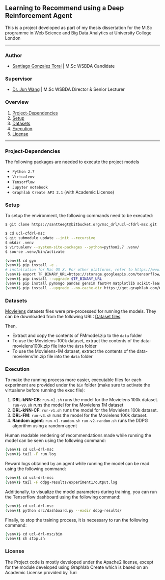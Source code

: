 ## Learning to Recommend using a Deep Reinforcement Agent

This is a project developed as part of my thesis dissertation for the M.Sc programme in Web Science and Big Data Analytics at University College London

******

### Author
* [Santiago Gonzalez Toral](hernan.toral.15@ucl.ac.uk) | M.Sc WSBDA Candidate

### Supervisor

* [Dr. Jun Wang]() | M.Sc WSBDA Director & Senior Lecturer

### Overview

1. [Project-Dependencies](#project-dependencies)
2. [Setup](#setup)
3. [Datasets](#datasets)
4. [Execution](#execution)
5. [License](#license)

---

### Project-Dependencies

The following packages are needed to execute the project models

- `Python 2.7`
- `Virtualenv`
- `Tensorflow`
- `Jupyter notebook`
- `Graphlab Create API 2.1` (with Academic License)


### Setup

To setup the environment, the following commands need to be executed:

```bash
$ git clone https://santteegt@bitbucket.org/msc_drl/ucl-cfdrl-msc.git

$ cd ucl-cfdrl-msc
$ git submodule update --init --recursive
$ mkdir .venv
$ virtualenv --system-site-packages --python=python2.7 .venv/
$ source .venv/bin/activate

(venv)$ cd gym
(venv)$ pip install -e .
# installation for Mac OS X. For other platforms, refer to https://www.tensorflow.org/versions/r0.9/get_started/os_setup.html#virtualenv-installation
(venv)$ export TF_BINARY_URL=https://storage.googleapis.com/tensorflow/mac/tensorflow-0.9.0-py2-none-any.whl
(venv)$ pip install --upgrade $TF_BINARY_URL
(venv)$ pip install pymongo pandas gensim fastFM matplotlib scikit-learn scipy
(venv)$ pip install --upgrade --no-cache-dir https://get.graphlab.com/GraphLab-Create/2.1/hernan.toral.15@ucl.ac.uk/55E9-2088-3AF8-120F-D171-1AAB-95A3-B077/GraphLab-Create-License.tar.gz

```

### Datasets

[Movielens](http://grouplens.org/datasets/movielens/) datasets files were pre-processed for running the models. They can be downloaded from the following URL: [Dataset files](https://mega.nz/#F!oFYFmZyQ!UERNs4e3Jvvkml2zNj2ngA)

Then, 

* Extract and copy the contents of FMmodel.zip to the `data` folder
* To use the Movielens-100k dataset, extract the contents of the data-movielens100k.zip file into the `data` folder
* To use the Movielens-1M dataset, extract the contents of the data-movielens1m.zip file into the `data` folder

### Execution

To make the running process more easier, executable files for each experiment are provided under the `bin` folder (make sure to activate the virtualenv before running the exec file):

1. **DRL-kNN-CB**: `run-v2.sh` runs the model for the Movielens 100k dataset. `run-v0.sh` runs the model for the Movielens 1M dataset
2. **DRL-kNN-CF**: `run-v1.sh` runs the model for the Movielens 100k dataset.
3. **DRL-FM**: `run-v3.sh` runs the model for the Movielens 100k dataset.
4. **Random agent**: `run-v1-random.sh` `run-v2-random.sh` runs the DDPG algorithm using a random agent

Human readable rendering of recommendations made while running the model can be seen using the following command:

```bash
(venv)$ cd ucl-drl-msc
(venv)$ tail -F run.log
```

Reward logs obtained by an agent while running the model can be read using the following command:

```bash
(venv)$ cd ucl-drl-msc
(venv)$ tail -F ddpg-results/experiment1/output.log
```
Additionally, to visualize the model parameters during training, you can run the Tensorflow dashboard using the following command:

```bash
(venv)$ cd ucl-drl-msc
(venv)$ python src/dashboard.py --exdir ddpg-results/
```

Finally, to stop the training process, it is necessary to run the following command:
```bash
(venv)$ cd ucl-drl-msc/bin
(venv)$ sh stop.sh
```

### License

The Project code is mostly developed under the Apache2 license, except for the module developed using Graphlab Create which is based on an Academic License provided by Turi

